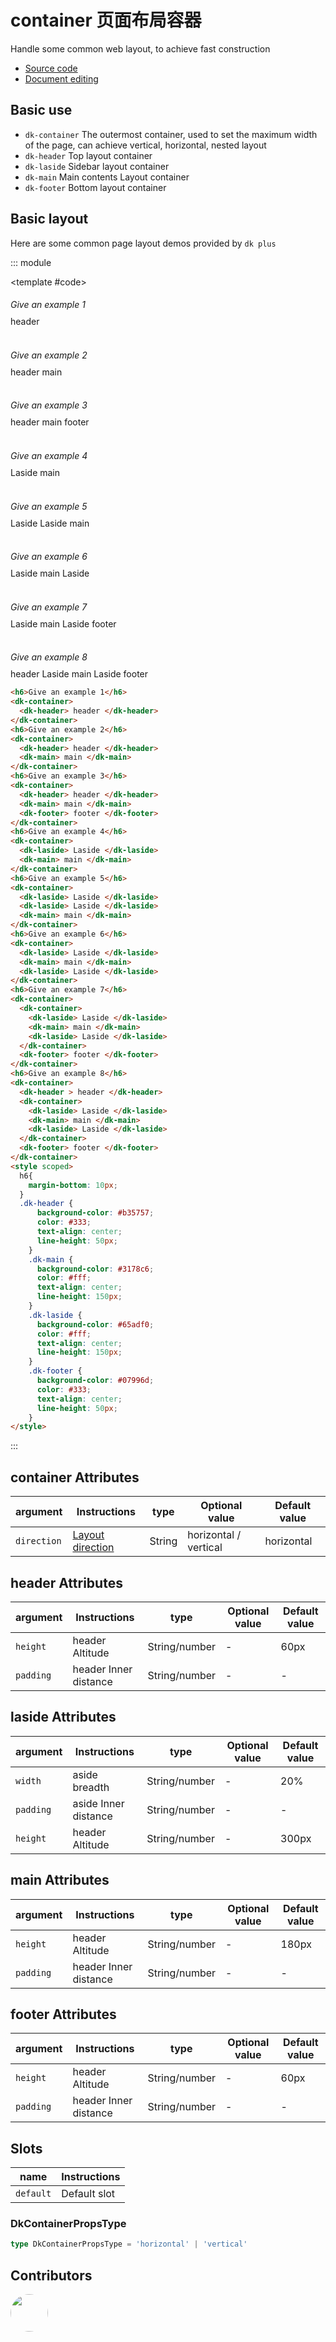 # container 页面布局容器

Handle some common web layout, to achieve fast construction

- [Source code](https://github.com/dk-plus-ui/dk-plus-ui/tree/master/packages/components/dkcontainer)
- [Document editing](https://github.com/dk-plus-ui/dk-ui/blob/master/docs/components/container.md)

## Basic use

- `dk-container` The outermost container, used to set the maximum width of the page, can achieve vertical, horizontal, nested layout
- `dk-header` Top layout container
- `dk-laside` Sidebar layout container
- `dk-main` Main contents Layout container
- `dk-footer` Bottom layout container


## Basic layout

Here are some common page layout demos provided by `dk plus` 

::: module

<template #code>
  <h6>Give an example 1</h6>
  <dk-container>
    <dk-header> header </dk-header>
  </dk-container>
  <br/>
  <br/>
  <h6>Give an example 2</h6>
  <dk-container>
    <dk-header> header </dk-header>
    <dk-main> main </dk-main>
  </dk-container>
  <br/>
  <br/>
  <h6>Give an example 3</h6>
  <dk-container>
    <dk-header> header </dk-header>
    <dk-main> main </dk-main>
    <dk-footer> footer </dk-footer>
  </dk-container>
  <br/>
  <br/>
  <h6>Give an example 4</h6>
  <dk-container>
    <dk-laside> Laside </dk-laside>
    <dk-main> main </dk-main>
  </dk-container>
  <br/>
  <br/>
  <h6>Give an example 5</h6>
  <dk-container>
    <dk-laside> Laside </dk-laside>
    <dk-laside> Laside </dk-laside>
    <dk-main> main </dk-main>
  </dk-container>
  <br/>
  <br/>
  <h6>Give an example 6</h6>
  <dk-container>
    <dk-laside> Laside </dk-laside>
    <dk-main> main </dk-main>
    <dk-laside> Laside </dk-laside>
  </dk-container>
  <br/>
  <br/>
  <h6>Give an example 7</h6>
  <dk-container>
    <dk-container>
      <dk-laside> Laside </dk-laside>
      <dk-main> main </dk-main>
      <dk-laside> Laside </dk-laside>
    </dk-container>
    <dk-footer> footer </dk-footer>
  </dk-container>
  <br/>
  <br/>
  <h6>Give an example 8</h6>
  <dk-container>
    <dk-header > header </dk-header>
    <dk-container>
      <dk-laside> Laside </dk-laside>
      <dk-main> main </dk-main>
      <dk-laside> Laside </dk-laside>
    </dk-container>
    <dk-footer> footer </dk-footer>
  </dk-container>
</template>

```html
<h6>Give an example 1</h6>
<dk-container>
  <dk-header> header </dk-header>
</dk-container>
<h6>Give an example 2</h6>
<dk-container>
  <dk-header> header </dk-header>
  <dk-main> main </dk-main>
</dk-container>
<h6>Give an example 3</h6>
<dk-container>
  <dk-header> header </dk-header>
  <dk-main> main </dk-main>
  <dk-footer> footer </dk-footer>
</dk-container>
<h6>Give an example 4</h6>
<dk-container>
  <dk-laside> Laside </dk-laside>
  <dk-main> main </dk-main>
</dk-container>
<h6>Give an example 5</h6>
<dk-container>
  <dk-laside> Laside </dk-laside>
  <dk-laside> Laside </dk-laside>
  <dk-main> main </dk-main>
</dk-container>
<h6>Give an example 6</h6>
<dk-container>
  <dk-laside> Laside </dk-laside>
  <dk-main> main </dk-main>
  <dk-laside> Laside </dk-laside>
</dk-container>
<h6>Give an example 7</h6>
<dk-container>
  <dk-container>
    <dk-laside> Laside </dk-laside>
    <dk-main> main </dk-main>
    <dk-laside> Laside </dk-laside>
  </dk-container>
  <dk-footer> footer </dk-footer>
</dk-container>
<h6>Give an example 8</h6>
<dk-container>
  <dk-header > header </dk-header>
  <dk-container>
    <dk-laside> Laside </dk-laside>
    <dk-main> main </dk-main>
    <dk-laside> Laside </dk-laside>
  </dk-container>
  <dk-footer> footer </dk-footer>
</dk-container>
<style scoped>
  h6{
    margin-bottom: 10px;
  }
  .dk-header {
      background-color: #b35757;
      color: #333;
      text-align: center;
      line-height: 50px;
    }
    .dk-main {
      background-color: #3178c6;
      color: #fff;
      text-align: center;
      line-height: 150px;
    }
    .dk-laside {
      background-color: #65adf0;
      color: #fff;
      text-align: center;
      line-height: 150px;
    }
    .dk-footer {
      background-color: #07996d;
      color: #333;
      text-align: center;
      line-height: 50px;
    }
</style>
```

:::

## container Attributes

| argument | Instructions | type | Optional value | Default value |
| ---- | ----| ---- | -------| ------ |
| `direction` |<a href="#DkContainerPropsType">Layout direction</a>   | String | horizontal / vertical | horizontal |

## header Attributes

| argument | Instructions | type | Optional value | Default value |
| ---- | ----| ---- | -------| ------ |
| `height` | header   Altitude | String/number | - | 60px |
| `padding` | header Inner distance   | String/number | - | - |

## laside Attributes

| argument | Instructions | type | Optional value | Default value |
| ---- | ----| ---- | -------| ------ |
| `width` | aside breadth   | String/number | - | 20% |
| `padding` | aside Inner distance   | String/number | - | - |
| `height` | header Altitude   | String/number | - | 300px |

## main Attributes

| argument | Instructions | type | Optional value | Default value |
| ---- | ----| ---- | -------| ------ |
| `height` | header Altitude   | String/number | - | 180px |
| `padding` | header Inner distance   | String/number | - | - |

## footer Attributes

| argument | Instructions | type | Optional value | Default value |
| ---- | ----| ---- | -------| ------ |
| `height` | header Altitude   | String/number | - | 60px |
| `padding` | header Inner distance   | String/number | - | - |

## Slots

| name | Instructions |
| ---- | ----|
| `default` | Default slot |

### DkContainerPropsType

```ts
type DkContainerPropsType = 'horizontal' | 'vertical'
```

## Contributors

<div style='display: flex;'>
  <a href="https://github.com/dk-plus-ui" target="_blank" style='margin-right:10px;'>
    <img style='width:60px;height:60px;border-radius: 50%;' src="https://avatars.githubusercontent.com/u/88755587?v=4" />
  </a>
</div>

<style  scoped>
  h6{
    margin-bottom: 10px;
  }
  .dk-header {
      background-color: #b35757;
      color: #333;
      text-align: center;
      line-height: 50px;
    }
    .dk-main {
      background-color: #3178c6;
      color: #fff;
      text-align: center;
      line-height: 150px;
    }
    .dk-laside {
      background-color: #65adf0;
      color: #fff;
      text-align: center;
      line-height: 150px;
    }
    .dk-footer {
      background-color: #07996d;
      color: #333;
      text-align: center;
      line-height: 50px;
    }
</style>